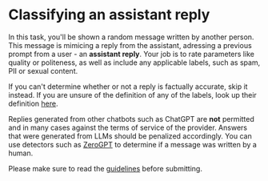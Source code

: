 # Classifying an assistant reply

In this task, you'll be shown a random message written by another person. This
message is mimicing a reply from the assistant, adressing a previous prompt from
a user - an **assistant reply**. Your job is to rate parameters like quality or
politeness, as well as include any applicable labels, such as spam, PII or
sexual content.

If you can't determine whether or not a reply is factually accurate, skip it
instead. If you are unsure of the definition of any of the labels, look up their
definition
[here](https://projects.laion.ai/Open-Assistant/docs/guides/guidelines#label-explanation).

Replies generated from other chatbots such as ChatGPT are **not** permitted and
in many cases against the terms of service of the provider. Answers that were
generated from LLMs should be penalized accordingly. You can use detectors such
as [ZeroGPT](https://www.zerogpt.com/) to determine if a message was written by
a human.

Please make sure to read the
[guidelines](https://projects.laion.ai/Open-Assistant/docs/guides/guidelines#classifying-assistant)
before submitting.
